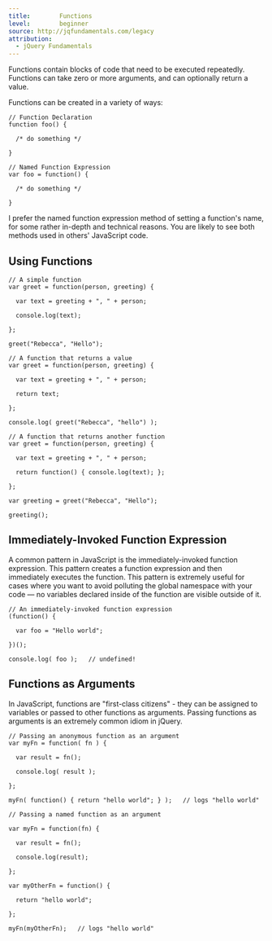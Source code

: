 ```yaml
---
title:        Functions
level:        beginner
source: http://jqfundamentals.com/legacy
attribution: 
  - jQuery Fundamentals
---
```


Functions contain blocks of code that need to be executed repeatedly. Functions
can take zero or more arguments, and can optionally return a value.

Functions can be created in a variety of ways:

```
// Function Declaration
function foo() {

  /* do something */

}
```

```
// Named Function Expression
var foo = function() {

  /* do something */

}
```

I prefer the named function expression method of setting a function's name, for
some rather in-depth and technical reasons. You are likely to see both methods
used in others' JavaScript code.

## Using Functions

```
// A simple function
var greet = function(person, greeting) {

  var text = greeting + ", " + person;

  console.log(text);

};

greet("Rebecca", "Hello");
```

```
// A function that returns a value
var greet = function(person, greeting) {

  var text = greeting + ", " + person;

  return text;

};

console.log( greet("Rebecca", "hello") );
```

```
// A function that returns another function
var greet = function(person, greeting) {

  var text = greeting + ", " + person;

  return function() { console.log(text); };

};

var greeting = greet("Rebecca", "Hello");

greeting();
```

## Immediately-Invoked Function Expression

A common pattern in JavaScript is the immediately-invoked function expression. This
pattern creates a function expression and then immediately executes the
function. This pattern is extremely useful for cases where you want to avoid
polluting the global namespace with your code &#8212; no variables declared inside of
the function are visible outside of it.

```
// An immediately-invoked function expression
(function() {

  var foo = "Hello world";

})();

console.log( foo );   // undefined!
```

## Functions as Arguments

In JavaScript, functions are "first-class citizens" - they can be assigned
to variables or passed to other functions as arguments. Passing functions as
arguments is an extremely common idiom in jQuery.

```
// Passing an anonymous function as an argument
var myFn = function( fn ) {

  var result = fn();

  console.log( result );

};

myFn( function() { return "hello world"; } );   // logs "hello world"
```

```
// Passing a named function as an argument

var myFn = function(fn) {

  var result = fn();

  console.log(result);

};

var myOtherFn = function() {

  return "hello world";

};

myFn(myOtherFn);   // logs "hello world"
```
